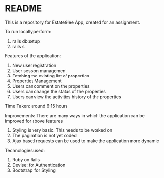 # README

This is a repository for EstateGlee App, created for an assignment.

To run locally perform:
1. rails db:setup
2. rails s

Features of the application:
1. New user registration
2. User session management
3. Fetching the existing list of properties
4. Properties Management
5. Users can comment on the properties
6. Users can change the status of the properties
7. Users can view the activities history of the properties

Time Taken: around 6:15 hours

Improvements:
There are many ways in which the application can be improved for above features
1. Styling is very basic. This needs to be worked on
2. The pagination is not yet coded
3. Ajax based requests can be used to make the application more dynamic

Technologies used:
1. Ruby on Rails
2. Devise: for Authentication
5. Bootstrap: for Styling
